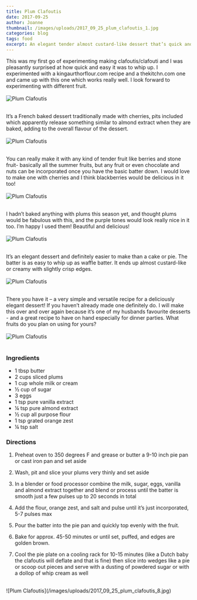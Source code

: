 ```yaml
---
title: Plum Clafoutis
date: 2017-09-25
author: Joanne
thumbnail: /images/uploads/2017_09_25_plum_clafoutis_1.jpg
categories: blog
tags: food
excerpt: An elegant tender almost custard-like dessert that’s quick and easy to make and pleases the masses
---
```


This was my first go of experimenting making clafoutis/clafouti and I was pleasantly surprised at how quick and easy it was to whip up. I experimented with a kingaurthorflour.com recipe and a thekitchn.com one and came up with this one which works really well. I look forward to experimenting with different fruit.
<br>
<br>
![Plum Clafoutis](/images/uploads/2017_09_25_plum_clafoutis_2.jpg)
<br>
<br>

It’s a French baked dessert  traditionally made with cherries, pits included which apparently release something similar to almond extract when they are baked, adding to the overall flavour of the dessert.
<br>
<br>
![Plum Clafoutis](/images/uploads/2017_09_25_plum_clafoutis_3.jpg)
<br>
<br>

You can really make it with any kind of tender fruit like berries and stone fruit- basically all the summer fruits, but any fruit or even chocolate and nuts can be incorporated once you have the basic batter down.  I would love to make one with cherries and I think blackberries would be delicious in it too!
<br>
<br>
![Plum Clafoutis](/images/uploads/2017_09_25_plum_clafoutis_4.jpg)
<br>
<br>

I hadn’t baked anything with plums this season yet, and thought plums would be fabulous with this, and the purple tones would look really nice in it too. I’m happy I used them! Beautiful and delicious!
<br>
<br>
![Plum Clafoutis](/images/uploads/2017_09_25_plum_clafoutis_5.jpg)
<br>
<br>

It’s an elegant dessert and definitely easier to make than a cake or pie. The batter is as easy to whip up as waffle batter.  It ends up almost custard-like or creamy with slightly crisp edges.
<br>
<br>
![Plum Clafoutis](/images/uploads/2017_09_25_plum_clafoutis_6.jpg)
<br>
<br>

There you have it &ndash; a very simple and versatile recipe for a deliciously elegant dessert! If you haven’t already made one definitely do. I will make this over and over again because it’s one of my husbands favourite desserts - and a great recipe to have on hand especially for dinner parties.  What fruits do you plan on using for yours?
<br>
<br>
![Plum Clafoutis](/images/uploads/2017_09_25_plum_clafoutis_7.jpg)
<br>
<br>

### Ingredients

* 1 tbsp butter
* 2 cups sliced plums
* 1 cup whole milk or cream
* &frac12; cup of sugar
* 3 eggs
* 1 tsp pure vanilla extract
* &frac14; tsp pure almond extract
* &frac12; cup all purpose flour
* 1 tsp grated orange zest
* &frac14; tsp salt

### Directions

1. Preheat oven to 350 degrees F and grease or butter a 9-10 inch pie pan or cast iron pan and set aside

1. Wash, pit and slice your plums very thinly and set aside

1. In a blender or food processor combine the milk, sugar, eggs, vanilla and almond extract together and blend or process until the batter is smooth just a few pulses up to 20 seconds in total

1. Add the flour, orange zest, and salt and pulse until it’s just incorporated, 5-7 pulses max

1. Pour the batter into the pie pan and quickly top evenly with the fruit.

1. Bake for approx. 45-50 minutes or until set, puffed, and edges are golden brown.

1. Cool the pie plate on a cooling rack for 10-15 minutes (like a Dutch baby the clafoutis will deflate and that is fine) then slice into wedges like a pie or scoop out pieces and serve with a dusting of powdered sugar or with a dollop of whip cream as well

<br>
![Plum Clafoutis](/images/uploads/2017_09_25_plum_clafoutis_8.jpg)
